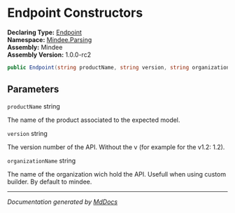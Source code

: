 ﻿<!--  
  <auto-generated>   
    The contents of this file were generated by a tool.  
    Changes to this file may be list if the file is regenerated  
  </auto-generated>   
-->

# Endpoint Constructors

**Declaring Type:** [Endpoint](../index.md)  
**Namespace:** [Mindee.Parsing](../../index.md)  
**Assembly:** Mindee  
**Assembly Version:** 1.0.0\-rc2

```csharp
public Endpoint(string productName, string version, string organizationName = "mindee");
```

## Parameters

`productName`  string

The name of the product associated to the expected model.

`version`  string

The version number of the API. Without the v (for example for the v1.2: 1.2).

`organizationName`  string

The name of the organization wich hold the API. Usefull when using custom builder. By default to mindee.

___

*Documentation generated by [MdDocs](https://github.com/ap0llo/mddocs)*
